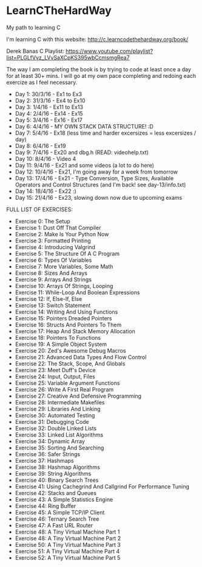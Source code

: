 # LearnCTheHardWay
My path to learning C

I'm learning C with this website: http://c.learncodethehardway.org/book/

Derek Banas C Playlist: https://www.youtube.com/playlist?list=PLGLfVvz_LVvSaXCpKS395wbCcmsmgRea7

The way I am completing the book is by trying to code at least once a day for at least 30+ mins.
I will go at my own pace completing and redoing each exercize as I feel necessary.

- Day 1: 30/3/16 - Ex1 to Ex3
- Day 2: 31/3/16 - Ex4 to Ex10
- Day 3: 1/4/16 - Ex11 to Ex13
- Day 4: 2/4/16 - Ex14 - Ex15
- Day 5: 3/4/16 - Ex16 - Ex17
- Day 6: 4/4/16 - MY OWN STACK DATA STRUCTURE! :D
- Day 7: 5/4/16 - Ex18 (less time and harder excersizes = less excersizes / day)
- Day 8: 6/4/16 - Ex19
- Day 9: 7/4/16 - Ex20 and dbg.h (READ: videohelp.txt)
- Day 10: 8/4/16 - Video 4 
- Day 11: 9/4/16 - Ex21 and some videos (a lot to do here)
- Day 12: 10/4/16 - Ex21, I'm going away for a week from tomorrow
- Day 13: 17/4/16 - Ex21 - Type Conversion, Type Sizes, Available Operators and Control Structures (and I'm back! see day-13/info.txt)
- Day 14: 18/4/16 - Ex22 :) 
- Day 15: 21/4/16 - Ex23, slowing down now due to upcoming exams


FULL LIST OF EXERCISES:
- Exercise 0: The Setup
- Exercise 1: Dust Off That Compiler
- Exercise 2: Make Is Your Python Now
- Exercise 3: Formatted Printing
- Exercise 4: Introducing Valgrind
- Exercise 5: The Structure Of A C Program
- Exercise 6: Types Of Variables
- Exercise 7: More Variables, Some Math
- Exercise 8: Sizes And Arrays
- Exercise 9: Arrays And Strings
- Exercise 10: Arrays Of Strings, Looping
- Exercise 11: While-Loop And Boolean Expressions
- Exercise 12: If, Else-If, Else
- Exercise 13: Switch Statement
- Exercise 14: Writing And Using Functions
- Exercise 15: Pointers Dreaded Pointers
- Exercise 16: Structs And Pointers To Them
- Exercise 17: Heap And Stack Memory Allocation
- Exercise 18: Pointers To Functions
- Exercise 19: A Simple Object System
- Exercise 20: Zed's Awesome Debug Macros
- Exercise 21: Advanced Data Types And Flow Control
- Exercise 22: The Stack, Scope, And Globals
- Exercise 23: Meet Duff's Device
- Exercise 24: Input, Output, Files
- Exercise 25: Variable Argument Functions
- Exercise 26: Write A First Real Program
- Exercise 27: Creative And Defensive Programming
- Exercise 28: Intermediate Makefiles
- Exercise 29: Libraries And Linking
- Exercise 30: Automated Testing
- Exercise 31: Debugging Code
- Exercise 32: Double Linked Lists
- Exercise 33: Linked List Algorithms
- Exercise 34: Dynamic Array
- Exercise 35: Sorting And Searching
- Exercise 36: Safer Strings
- Exercise 37: Hashmaps
- Exercise 38: Hashmap Algorithms
- Exercise 39: String Algorithms
- Exercise 40: Binary Search Trees
- Exercise 41: Using Cachegrind And Callgrind For Performance Tuning
- Exercise 42: Stacks and Queues
- Exercise 43: A Simple Statistics Engine
- Exercise 44: Ring Buffer
- Exercise 45: A Simple TCP/IP Client
- Exercise 46: Ternary Search Tree
- Exercise 47: A Fast URL Router
- Exercise 48: A Tiny Virtual Machine Part 1
- Exercise 48: A Tiny Virtual Machine Part 2
- Exercise 50: A Tiny Virtual Machine Part 3
- Exercise 51: A Tiny Virtual Machine Part 4
- Exercise 52: A Tiny Virtual Machine Part 5

